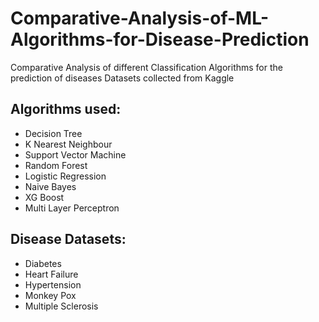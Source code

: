 # Comparative-Analysis-of-ML-Algorithms-for-Disease-Prediction
Comparative Analysis of different Classification Algorithms for the prediction of diseases
Datasets collected from Kaggle
## Algorithms used:
* Decision Tree 
* K Nearest Neighbour
* Support Vector Machine
* Random Forest
* Logistic Regression
* Naive Bayes
* XG Boost
* Multi Layer Perceptron

## Disease Datasets:
* Diabetes
* Heart Failure
* Hypertension
* Monkey Pox
* Multiple Sclerosis
  
